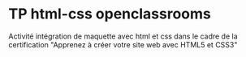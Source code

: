 # TP html-css openclassrooms
Activité intégration de maquette avec html et css dans le cadre de la certification "Apprenez à créer votre site web avec HTML5 et CSS3"

